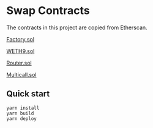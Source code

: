 # Swap Contracts

The contracts in this project are copied from Etherscan.

[Factory.sol](https://cn.etherscan.com/address/0x5C69bEe701ef814a2B6a3EDD4B1652CB9cc5aA6f#code)

[WETH9.sol](https://cn.etherscan.com/address/0xc02aaa39b223fe8d0a0e5c4f27ead9083c756cc2#code)

[Router.sol](https://cn.etherscan.com/address/0x7a250d5630b4cf539739df2c5dacb4c659f2488d#code)

[Multicall.sol](https://cn.etherscan.com/address/0x5e227ad1969ea493b43f840cff78d08a6fc17796#code)


## Quick start
```shell
yarn install
yarn build
yarn deploy
```
